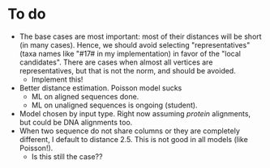 # To do

* The base cases are most important: most of their distances will be short (in many cases). Hence, we should avoid
  selecting "representatives" (taxa names like "#17# in my implementation) in favor of the "local candidates".
  There are cases when almost all vertices are representatives, but that is not the norm, and should be avoided.
    - Implement this!
* Better distance estimation. Poisson model sucks
    - ML on aligned sequences done.
    - ML on unaligned sequences is ongoing (student).
* Model chosen by input type. Right now assuming *protein* alignments, but could be DNA alignments too.
* When two sequence do not share columns or they are completely different, I
  default to distance 2.5. This is not good in all models (like Poisson!).
    - Is this still the case??
